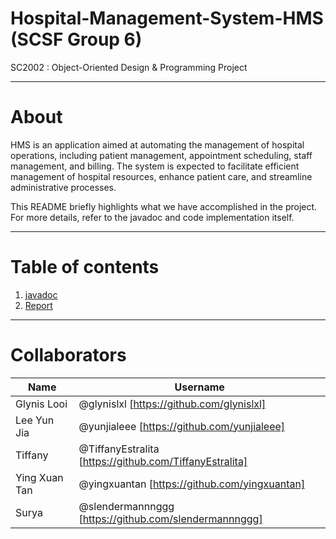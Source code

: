 # Hospital-Management-System-HMS (SCSF Group 6)
SC2002 : Object-Oriented Design &amp; Programming Project

---

# About
HMS is an application aimed at automating the management of hospital operations,
including patient management, appointment scheduling, staff management, and billing.
The system is expected to facilitate efficient management of hospital resources, enhance
patient care, and streamline administrative processes.

This README briefly highlights what we have accomplished in the project. For more details, refer to the javadoc and code implementation itself.

---

# Table of contents
1. [javadoc](#javadoc)
2. [Report](#report)

---

# Collaborators
| Name           | Username       |
|----------------|----------------|
| Glynis Looi    | @glynislxl [https://github.com/glynislxl]     |
| Lee Yun Jia    | @yunjialeee [https://github.com/yunjialeee]  |
| Tiffany        | @TiffanyEstralita [https://github.com/TiffanyEstralita]    |
| Ying Xuan Tan  | @yingxuantan [https://github.com/yingxuantan]  |
| Surya          | @slendermannnggg [https://github.com/slendermannnggg]|
